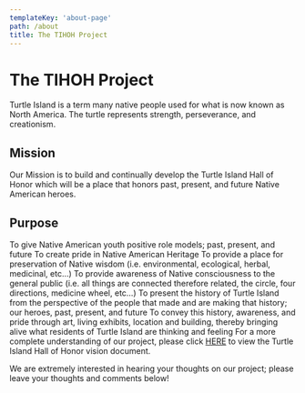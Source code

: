 ```yaml
---
templateKey: 'about-page'
path: /about
title: The TIHOH Project
---
```

# The TIHOH Project
Turtle Island is a term many native people used for what is now known as North America. The turtle represents strength, perseverance, and creationism.

## Mission

Our Mission is to build and continually develop the Turtle Island Hall of Honor which will be a place that honors past, present, and future Native American heroes.

## Purpose

To give Native American youth positive role models; past, present, and future
To create pride in Native American Heritage
To provide a place for preservation of Native wisdom (i.e. environmental, ecological, herbal, medicinal, etc…)
To provide awareness of Native consciousness to the general public (i.e. all things are connected therefore related, the circle, four directions, medicine wheel, etc…)
To present the history of Turtle Island from the perspective of the people that made and are making that history; our heroes, past, present, and future
To convey this history, awareness, and pride through art, living exhibits, location and building, thereby bringing alive what residents of Turtle Island are thinking and feeling
For a more complete understanding of our project, please click [HERE](http://www.turtleislandhallofhonor.com/wp-content/uploads/2011/10/Turtle-Island-Hall-of-Honor-V1.1.pdf) to view the Turtle Island Hall of Honor vision document.

We are extremely interested in hearing your thoughts on our project; please leave your thoughts and comments below!

